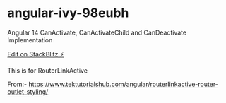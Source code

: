 # angular-ivy-98eubh

Angular 14 CanActivate, CanActivateChild and CanDeactivate Implementation

[Edit on StackBlitz ⚡️](https://stackblitz.com/edit/angular-ivy-98eubh)

This is for RouterLinkActive

From:- https://www.tektutorialshub.com/angular/routerlinkactive-router-outlet-styling/
